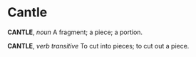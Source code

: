 # Cantle

**CANTLE**, _noun_ A fragment; a piece; a portion.

**CANTLE**, _verb transitive_ To cut into pieces; to cut out a piece.